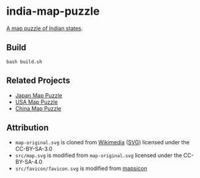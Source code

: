 # india-map-puzzle

[A map puzzle of Indian states](https://marmooo.github.io/india-map-puzzle/).

## Build

```
bash build.sh
```

## Related Projects

- [Japan Map Puzzle](https://marmooo.github.io/japan-map-puzzle/)
- [USA Map Puzzle](https://marmooo.github.io/usa-map-puzzle/)
- [China Map Puzzle](https://marmooo.github.io/china-map-puzzle/)

## Attribution

- `map-original.svg` is cloned from
  [Wikimedia](https://commons.wikimedia.org/wiki/File:India_location_map.svg)
  ([SVG](https://upload.wikimedia.org/wikipedia/commons/d/dc/India_location_map.svg))
  licensed under the CC-BY-SA-3.0
- `src/map.svg` is modified from `map-original.svg` licensed under the
  CC-BY-SA-4.0
- `src/favicon/favicon.svg` is modified from
  [mapsicon](https://github.com/djaiss/mapsicon)
